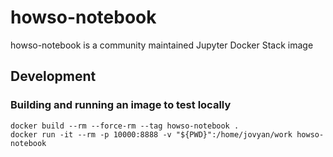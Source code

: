 # howso-notebook

howso-notebook is a community maintained Jupyter Docker Stack image

## Development

### Building and running an image to test locally

```
docker build --rm --force-rm --tag howso-notebook .
docker run -it --rm -p 10000:8888 -v "${PWD}":/home/jovyan/work howso-notebook
```
